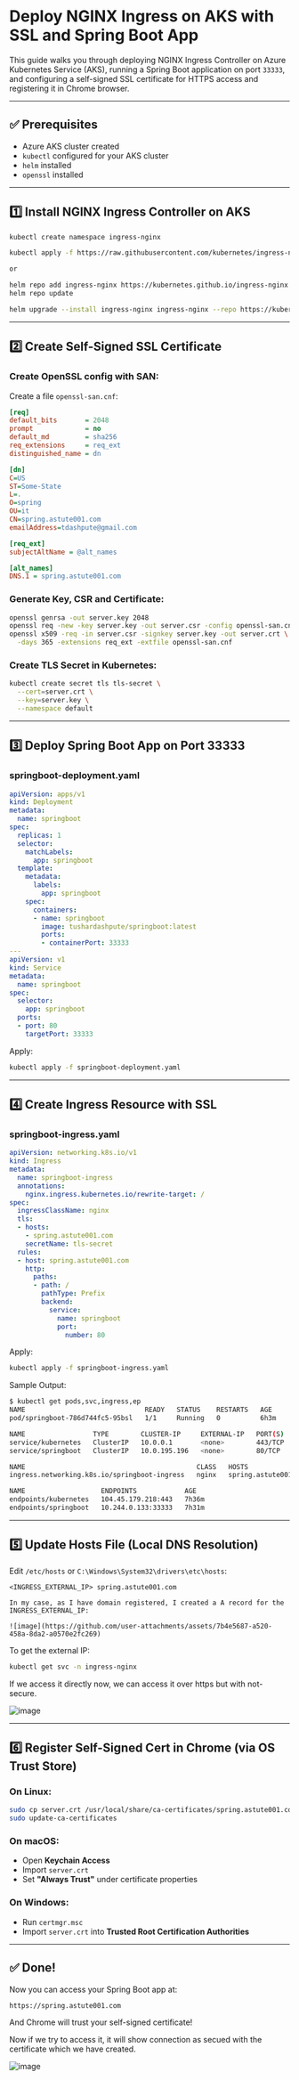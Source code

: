 # Deploy NGINX Ingress on AKS with SSL and Spring Boot App

This guide walks you through deploying NGINX Ingress Controller on Azure Kubernetes Service (AKS), running a Spring Boot application on port `33333`, and configuring a self-signed SSL certificate for HTTPS access and registering it in Chrome browser.

---

## ✅ Prerequisites
- Azure AKS cluster created
- `kubectl` configured for your AKS cluster
- `helm` installed
- `openssl` installed

---

## 1️⃣ Install NGINX Ingress Controller on AKS
```bash
kubectl create namespace ingress-nginx

kubectl apply -f https://raw.githubusercontent.com/kubernetes/ingress-nginx/controller-v1.3.0/deploy/static/provider/cloud/deploy.yaml

or

helm repo add ingress-nginx https://kubernetes.github.io/ingress-nginx
helm repo update

helm upgrade --install ingress-nginx ingress-nginx --repo https://kubernetes.github.io/ingress-nginx -
```

---

## 2️⃣ Create Self-Signed SSL Certificate

### Create OpenSSL config with SAN:
Create a file `openssl-san.cnf`:
```ini
[req]
default_bits       = 2048
prompt             = no
default_md         = sha256
req_extensions     = req_ext
distinguished_name = dn

[dn]
C=US
ST=Some-State
L=.
O=spring
OU=it
CN=spring.astute001.com
emailAddress=tdashpute@gmail.com

[req_ext]
subjectAltName = @alt_names

[alt_names]
DNS.1 = spring.astute001.com
```

### Generate Key, CSR and Certificate:
```bash
openssl genrsa -out server.key 2048
openssl req -new -key server.key -out server.csr -config openssl-san.cnf
openssl x509 -req -in server.csr -signkey server.key -out server.crt \
  -days 365 -extensions req_ext -extfile openssl-san.cnf
```

### Create TLS Secret in Kubernetes:
```bash
kubectl create secret tls tls-secret \
  --cert=server.crt \
  --key=server.key \
  --namespace default
```

---

## 3️⃣ Deploy Spring Boot App on Port 33333

### springboot-deployment.yaml
```yaml
apiVersion: apps/v1
kind: Deployment
metadata:
  name: springboot
spec:
  replicas: 1
  selector:
    matchLabels:
      app: springboot
  template:
    metadata:
      labels:
        app: springboot
    spec:
      containers:
      - name: springboot
        image: tushardashpute/springboot:latest
        ports:
        - containerPort: 33333
---
apiVersion: v1
kind: Service
metadata:
  name: springboot
spec:
  selector:
    app: springboot
  ports:
  - port: 80
    targetPort: 33333
```

Apply:
```bash
kubectl apply -f springboot-deployment.yaml
```

---

## 4️⃣ Create Ingress Resource with SSL

### springboot-ingress.yaml
```yaml
apiVersion: networking.k8s.io/v1
kind: Ingress
metadata:
  name: springboot-ingress
  annotations:
    nginx.ingress.kubernetes.io/rewrite-target: /
spec:
  ingressClassName: nginx
  tls:
  - hosts:
    - spring.astute001.com
    secretName: tls-secret
  rules:
  - host: spring.astute001.com
    http:
      paths:
      - path: /
        pathType: Prefix
        backend:
          service:
            name: springboot
            port:
              number: 80
```

Apply:
```bash
kubectl apply -f springboot-ingress.yaml
```
Sample Output:
```bash
$ kubectl get pods,svc,ingress,ep
NAME                              READY   STATUS    RESTARTS   AGE
pod/springboot-786d744fc5-95bsl   1/1     Running   0          6h3m

NAME                 TYPE        CLUSTER-IP     EXTERNAL-IP   PORT(S)   AGE
service/kubernetes   ClusterIP   10.0.0.1       <none>        443/TCP   7h36m
service/springboot   ClusterIP   10.0.195.196   <none>        80/TCP    7h31m

NAME                                           CLASS   HOSTS                  ADDRESS         PORTS     AGE
ingress.networking.k8s.io/springboot-ingress   nginx   spring.astute001.com   74.179.192.68   80, 443   7h27m

NAME                   ENDPOINTS            AGE
endpoints/kubernetes   104.45.179.218:443   7h36m
endpoints/springboot   10.244.0.133:33333   7h31m
```
---

## 5️⃣ Update Hosts File (Local DNS Resolution)
Edit `/etc/hosts` or `C:\Windows\System32\drivers\etc\hosts`:
```
<INGRESS_EXTERNAL_IP> spring.astute001.com

In my case, as I have domain registered, I created a A record for the INGRESS_EXTERNAL_IP:

![image](https://github.com/user-attachments/assets/7b4e5687-a520-458a-8da2-a0570e2fc269)

```

To get the external IP:
```bash
kubectl get svc -n ingress-nginx
```
If we access it directly now, we can access it over https but with not-secure.

![image](https://github.com/user-attachments/assets/2b694f68-8143-4df8-8584-e0f1b208aefe)


---

## 6️⃣ Register Self-Signed Cert in Chrome (via OS Trust Store)

### On Linux:
```bash
sudo cp server.crt /usr/local/share/ca-certificates/spring.astute001.com.crt
sudo update-ca-certificates
```

### On macOS:
- Open **Keychain Access**
- Import `server.crt`
- Set **"Always Trust"** under certificate properties

### On Windows:
- Run `certmgr.msc`
- Import `server.crt` into **Trusted Root Certification Authorities**

---

## ✅ Done!
Now you can access your Spring Boot app at:
```
https://spring.astute001.com
```
And Chrome will trust your self-signed certificate!

Now if we try to access it, it will show connection as secued with the certificate which we have created.

![image](https://github.com/user-attachments/assets/67d50c61-ded5-42aa-a1d8-885b18fb19d8)

